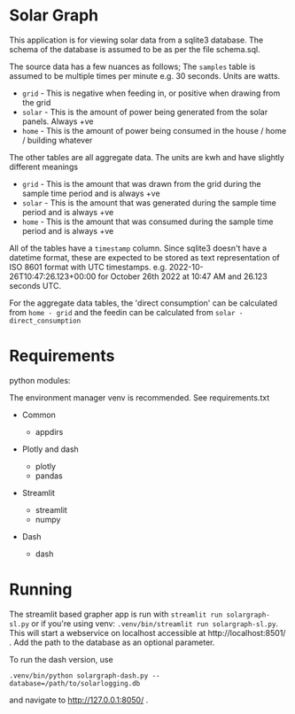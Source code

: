 # Solar Graph

This application is for viewing solar data from a sqlite3 database. The schema
of the database is assumed to be as per the file schema.sql.

The source data has a few nuances as follows; The `samples` table is assumed to
be multiple times per minute e.g. 30 seconds. Units are watts.

* `grid` - This is negative when feeding in, or positive when drawing from the
  grid
* `solar` - This is the amount of power being generated from the solar panels.
  Always +ve
* `home` - This is the amount of power being consumed in the house / home /
  building whatever

The other tables are all aggregate data. The units are kwh and have slightly
different meanings

* `grid` - This is the amount that was drawn from the grid during the sample
  time period and is always +ve
* `solar` - This is the amount that was generated during the sample time period
  and is always +ve
* `home` - This is the amount that was consumed during the sample time period
  and is always +ve

All of the tables have a `timestamp` column. Since sqlite3 doesn't have a
datetime format, these are expected to be stored as text representation of ISO
8601 format with UTC timestamps. e.g. 2022-10-26T10:47:26.123+00:00 for October
26th 2022 at 10:47 AM and 26.123 seconds UTC.

For the aggregate data tables, the 'direct consumption' can be calculated from
`home - grid` and the feedin can be calculated from `solar - direct_consumption`

# Requirements

python modules:

The environment manager venv is recommended. See requirements.txt

- Common
  - appdirs

- Plotly and dash
  - plotly
  - pandas

- Streamlit
  - streamlit
  - numpy

- Dash
  - dash

# Running

The streamlit based grapher app is run with `streamlit run solargraph-sl.py` or
if you're using venv: `.venv/bin/streamlit run solargraph-sl.py`. This will
start a webservice on localhost accessible at http://localhost:8501/ . Add the
path to the database as an optional parameter.

To run the dash version, use

```
.venv/bin/python solargraph-dash.py --database=/path/to/solarlogging.db
```

and navigate to http://127.0.0.1:8050/ .

